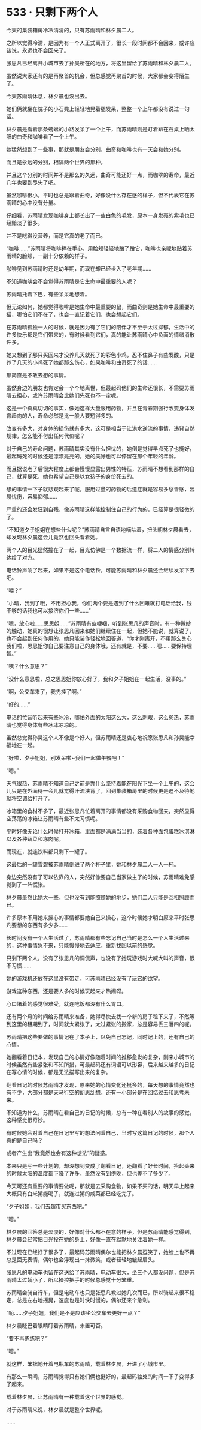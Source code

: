 # 533 · 只剩下两个人

今天的集装箱房冷冷清清的，只有苏雨晴和林夕晨二人。

之所以觉得冷清，是因为有一个人正式离开了，很长一段时间都不会回来，或许应该说，永远也不会回来了。

张思凡已经离开小城市去了孙昊所在的地方，将这里留给了苏雨晴和林夕晨二人。

虽然说大家还有的是再聚首的机会，但总感觉再聚首的时候，大家都会变得陌生了。

今天苏雨晴休息，林夕晨也没出去。

她们俩就坐在院子的小石凳上轻轻地晃着腿发呆，整整一个上午都没有说过一句话。

林夕晨是看着那条蜿蜒的小路发呆了一个上午，而苏雨晴则是盯着趴在石桌上晒太阳的曲奇和咖啡看了一个上午。

她猛然想到了一些事，那就是朋友会分别，曲奇和咖啡也有一天会和她分别。

而且是永远的分别，相隔两个世界的那种。

并且这个分别的时间并不是那么的久远，曲奇可能还好一点，而咖啡的寿命，最近几年也要到尽头了吧。

虽然咖啡很小，平时也总是跟着曲奇，好像没什么存在感的样子，但不代表它在苏雨晴的心中没有分量。

仔细看，苏雨晴发现咖啡身上都长出了一些白色的毛发，原本一身发亮的紫毛也已经黯淡了很多。

并不是吃得没营养，而是它真的老了而已。

“咖啡……”苏雨晴将咖啡捧在手心，用脸颊轻轻地蹭了蹭它，咖啡也亲昵地贴着苏雨晴的脸颊，一副十分依赖的样子。

咖啡见到苏雨晴时还是幼年期，而现在却已经步入了老年期……

不知道咖啡会不会觉得苏雨晴是它生命中最重要的人呢？

苏雨晴托着下巴，有些呆呆地想着。

但无论如何，她都觉得咖啡是她生命中最重要的鼠，而曲奇则是她生命中最重要的猫，哪怕它们不在了，也会一直记着它们，也会想起它们。

在苏雨晴孤独一人的时候，就是因为有了它们的陪伴才不至于太过抑郁，生活中的许多快乐都是它们带来的，有时候看到它们，真的能让苏雨晴心中负面的情绪消散许多。

她又想到了那只买回来才没养几天就死了的彩色小鸡，忍不住鼻子有些发酸，只是养了几天的小鸡死了她都那么伤心，如果咖啡和曲奇死了的话……

那简直是不敢去想的事情。

虽然身边的朋友也肯定会一个个地离世，但最起码他们的生命还很长，不需要苏雨晴去担心，或许苏雨晴会比她们先死也不一定呢。

这是一个真真切切的事实，像她这样大量服用药物，并且在青春期强行改变身体发育趋向的人，寿命必然是比一般人要短得多的。

改变有多大，对身体的损伤就有多大，这可是相当于让洪水逆流的事情，违背自然规律，怎么能不付出任何代价呢？

对于自己的寿命问题，苏雨晴其实没有什么担忧的，她倒是觉得早点死了也挺好，最起码死的时候还是漂漂亮亮的，她的美好也可以停留在那个年轻的年龄。

而且据说老了后很大程度上都会慢慢显露出男性的特征，苏雨晴不想看到那样的自己，就算是死，她也希望自己是以女孩子的身份死去的。

想的事情一下子就悲观起来了呢，服用过量的药物的后遗症就是容易多愁善感，容易忧伤，容易抑郁……

严重的还会发狂到自残，像苏雨晴这样能控制住自己的行为的，已经算是很轻微的了。

“不知道夕子姐姐在想些什么呢？”苏雨晴自言自语地嘀咕着，扭头朝林夕晨看去，却发现林夕晨这会儿竟然也回头看着她。

两个人的目光猛然撞在了一起，目光仿佛是一个数据流一样，将二人的情感分别转达给了对方。

电话铃声响了起来，如果不是这个电话铃，可能苏雨晴和林夕晨还会继续发呆下去吧。

“喂？”

“小晴，我到了哦，不用担心我，你们两个要是遇到了什么困难就打电话给我，钱不够的话我也可以接济你们一些……”

“嗯，放心啦……思思姐……”苏雨晴有些哽咽，听到张思凡的声音时，有一种微妙的触动，她真的很想让张思凡回来和她们继续住在一起，但她不能说，就算说了，也不会起到任何作用的，她只能装作轻松地回答道，“你才刚离开，不用那么关心我们啦，思思姐你自己要注意自己的身体哦，还有就是，不要……嗯……要保持理智。”

“咦？什么意思？”

“没什么意思啦，总之思思姐你放心好了，我和夕子姐姐在一起生活，没事的。”

“啊，公交车来了，我先挂了啊。”

“好的……”

电话的忙音听起来有些冰冷，哪怕外面的太阳这么大，这么刺眼，这么炙热，苏雨晴也觉得身体有些冰冰凉凉的。

虽然总觉得孙昊这个人不像是个好人，但苏雨晴还是衷心地祝愿张思凡和孙昊能幸福地在一起。

“好啦，夕子姐姐，别发呆啦~我们一起做午餐吧！”

“嗯。”

天气很热，苏雨晴不知道自己之前是靠什么坚持着能在阳光下坐一个上午的，这会儿只是在外面待一会儿就觉得汗流浃背了，回到集装箱房里的时候更是迫不及待地就将空调给打开了。

冰箱里的食材不多了，最近张思凡忙着离开的事情都没有采购食物回来，突然显得空荡荡的冰箱让苏雨晴有些不太习惯呢。

平时好像无论什么时候打开冰箱，里面都是满满当当的，装着各种面包蛋糕冰淇淋以及各种蔬菜和冻肉呢。

而现在，就连饮料都只剩下一罐了。

这最后的一罐雪碧被苏雨晴倒进了两个杯子里，她和林夕晨二人一人一杯。

身边突然没有了可以依靠的人，突然好像要自己当家做主了的时候，苏雨晴难免感觉到了一阵慌张。

林夕晨虽然比她大一些，但也没有到能照顾她的地步，她们二人只能是互相照顾而已。

许多原本不用她来操心的事情都要她自己来操心，这个时候她才明白原来平时张思凡要想的东西有多少多……

长时间没有一个人生活过了，苏雨晴都有些忘记自己当时是怎么一个人生活过来的，这种事情急不来，只能慢慢地去适应，重新找回以前的感觉。

只剩下两个人，没有了张思凡的调侃声，也没有了她玩游戏时大喊大叫的声音，很不习惯……

她的游戏机还放在这里没有带走，可苏雨晴已经没有了玩它的欲望。

游戏这种东西，还是要人多的时候玩起来才热闹呀。

心口堵着的感觉很难受，就连吃饭都没有什么胃口。

还有两个月的时间给苏雨晴来准备，她得尽快去找一个新的房子租下来了，不然等到这里的租期到了，时间就太紧张了，太过紧张的搬家，总是容易丢三落四的呢。

苏雨晴把这些要做的事情记在了本子上，以免自己忘记，同时记上的，还有自己的心情。

她翻看着日记本，发现自己的心情好像随着时间的推移愈发的复杂，刚来小城市的时候虽然有些紧张和不知所措，可最起码还有词语可以形容，后来越来越多的日记在写心情的时候，都是无法描写出来的复杂。

翻看日记的时候苏雨晴才发现，原来她的心情变化还挺多的，每天想的事情竟然也有不少，大部分都是天马行空的胡思乱想，还有一小部分是在回忆过去和思考未来。

不知道为什么，苏雨晴在看自己的日记的时候，总有一种在看别人的故事的感觉，这种感觉很奇妙。

有时候她会对着自己在日记里写的想法问着自己，当时写这篇日记的时候，那个人真的是自己吗？

或者产生出“我竟然也会有这种想法”的疑惑。

本来只是写一些计划的，却没想到变成了翻看日记，还翻看了好长时间，抬起头来的时候太阳的温度都下降了许多，虽然没有到傍晚，但也差不了多少了。

今天可还有重要的事情要做呢，那就是去采购食物，如果不买的话，明天早上起来大概只有白米粥能喝了，就连过粥的咸菜都已经吃完了。

“夕子姐姐，我们去超市买东西吧。”

“嗯。”

林夕晨的回答总是淡淡的，好像对什么都不在意的样子，但是苏雨晴能感觉得到，林夕晨会经常把目光投在她的身上，好像一直在默默地关注着她一样。

不过现在已经好了很多了，最起码苏雨晴偶尔也能把林夕晨逗笑了，她脸上也不再总是面无表情，偶尔也会浮现出一抹微笑，或者轻轻地皱起眉头。

张思凡的电动车也留在这送给了苏雨晴，电动车很大，坐三个人都没问题，但是苏雨晴太过娇小了，所以操控把手的时候总感觉十分笨重。

苏雨晴会骑自行车，但是电动车也只是张思凡教过她几次而已，所以骑起来很不稳定，总是左右地摇晃，速度也是时快时慢的，偶尔还来个急刹。

“呃……夕子姐姐，我们是不是应该坐公交车去更好一点？”

林夕晨眨巴着眼睛盯着苏雨晴，未置可否。

“要不再练练吧？”

“嗯。”

就这样，笨拙地开着电瓶车的苏雨晴，载着林夕晨，开进了小城市里。

有那么一瞬间，苏雨晴觉得只有她们俩也挺好的，最起码独处的时间一下子变得多了起来。

载着林夕晨，让苏雨晴有一种载着这个世界的感觉。

对于苏雨晴来说，林夕晨就是整个世界呢。

……
